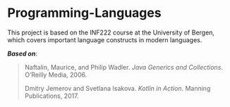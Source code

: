 # Programming-Languages

This project is based on the INF222 course at the University of Bergen, which covers important language constructs in modern languages.

_**Based on**_:

> Naftalin, Maurice, and Philip Wadler. _Java Generics and Collections_. O’Reilly Media, 2006.
>
> Dmitry Jemerov and Svetlana Isakova. _Kotlin in Action_. Manning Publications, 2017.
